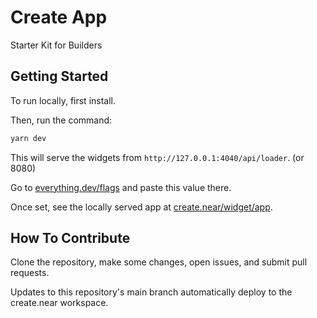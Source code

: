 # Create App

Starter Kit for Builders

## Getting Started 

To run locally, first install.

Then, run the command:

```bash
yarn dev
```

This will serve the widgets from `http://127.0.0.1:4040/api/loader`. (or 8080)

Go to [everything.dev/flags](https://everything.dev) and paste this value there.

Once set, see the locally served app at [create.near/widget/app](https://everything.dev/create.near/widget/app).


## How To Contribute

Clone the repository, make some changes, open issues, and submit pull requests.

Updates to this repository's main branch automatically deploy to the create.near workspace.
